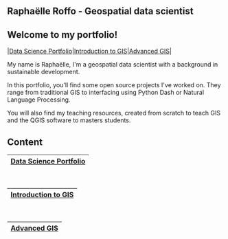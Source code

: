 ## Raphaëlle Roffo - Geospatial data scientist

## Welcome to my portfolio!




|[Data Science Portfolio](https://raphaelleroffo.github.io/docs/portfolio/)|[Introduction to GIS](https://raphaelleroffo.github.io/docs/intro-to-gis)|[Advanced GIS](https://raphaelleroffo.github.io/docs/advanced-gis)|



My name is Raphaëlle, I'm a geospatial data scientist with a background in sustainable development.

In this portfolio, you'll find some open source projects I've worked on. They range from traditional GIS to interfacing using Python Dash or Natural Language Processing.


You will also find my teaching resources, created from scratch to teach GIS and the QGIS software to masters students.


## Content

|[Data Science Portfolio](https://raphaelleroffo.github.io/docs/portfolio/)|
|---| 

</br>


|[Introduction to GIS](https://raphaelleroffo.github.io/docs/intro-to-gis)|
|---|
</br>


|[Advanced GIS](https://raphaelleroffo.github.io/docs/advanced-gis)|
|---|


